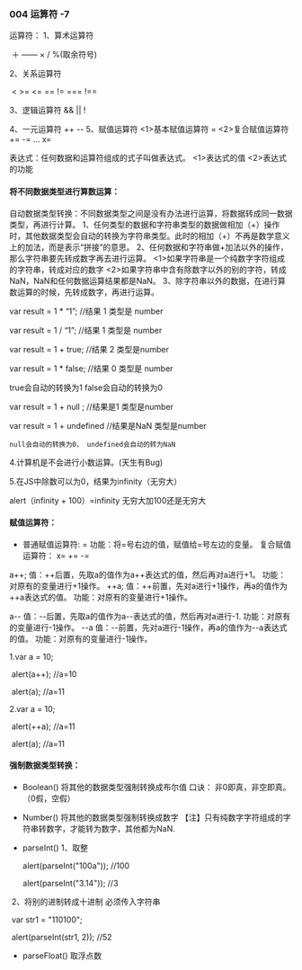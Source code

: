 ### 004 运算符  -7

运算符：
1、算术运算符

​	＋ —— × / %(取余符号)

2、关系运算符

​	< >= <= == != === !==

3、逻辑运算符
      &&  ||  !

4、一元运算符
     ++ --
5、赋值运算符
     <1>基本赋值运算符  =
     <2>复合赋值运算符 += -= ... x=

表达式：任何数据和运算符组成的式子叫做表达式。
       <1>表达式的值
       <2>表达式的功能



#### 将不同数据类型进行算数运算：

   自动数据类型转换：不同数据类型之间是没有办法进行运算，将数据转成同一数据类型，再进行计算。
   1、任何类型的数据和字符串类型的数据做相加（+）操作时，其他数据类型会自动的转换为字符串类型。此时的相加（+）不再是数学意义上的加法，而是表示“拼接”的意思。
   2、任何数据和字符串做+加法以外的操作，那么字符串要先转成数字再去进行运算。
     <1>如果字符串是一个纯数字字符组成的字符串，转成对应的数字
     <2>如果字符串中含有除数字以外的别的字符，转成NaN，NaN和任何数据运算结果都是NaN。
   3、除字符串以外的数据，在进行算数运算的时候，先转成数字，再进行运算。

var result = 1 * “1”;   //结果  1   类型是 number

var result = 1 / “1”;   //结果  1   类型是 number

var result = 1 + true;  //结果  2   类型是number

var result = 1 * false; //结果  0   类型是 number

true会自动的转换为1   false会自动的转换为0

var result = 1 + null ;   //结果是1    类型是number

var result = 1 + undefined //结果是NaN    类型是number

`null会自动的转换为0， undefined会自动的转为NaN`

   4.计算机是不会进行小数运算。(天生有Bug)

   5.在JS中除数可以为0，结果为infinity（无穷大）

alert（infinity + 100）=infinity  无穷大加100还是无穷大



#### 赋值运算符：

+ 普通赋值运算符: =
      功能：将=号右边的值，赋值给=号左边的变量。
     复合赋值运算符：
       x=   += -=

a++;
   值：++后置，先取a的值作为a++表达式的值，然后再对a进行+1。
   功能：对原有的变量进行+1操作。
++a;
   值：++前置，先对a进行+1操作，再a的值作为++a表达式的值。
   功能：对原有的变量进行+1操作。

a--
   值：--后置，先取a的值作为a--表达式的值，然后再对a进行-1.
   功能：对原有的变量进行-1操作。
--a
   值：--前置，先对a进行-1操作，再a的值作为--a表达式的值。
   功能：对原有的变量进行-1操作。 

 1.var a = 10;

​    alert(a++);   //a=10

​    alert(a);    //a=11

  2.var a = 10;

​    alert(++a);   //a=11

​    alert(a);    //a=11



#### 强制数据类型转换：

+ Boolean()  将其他的数据类型强制转换成布尔值
       口诀： 非0即真，非空即真。（0假，空假）

+ Number()   将其他的数据类型强制转换成数字
       【注】只有纯数字字符组成的字符串转数字，才能转为数字，其他都为NaN.

+  parseInt() 
      1、取整

   	alert(parseInt("100a"));  //100

   	alert(parseInt("3.14"));  //3

  ​	2、将别的进制转成十进制  必须传入字符串

  ​	 var str1 = "110100";

  ​     alert(parseInt(str1, 2)); //52

+ parseFloat()  取浮点数